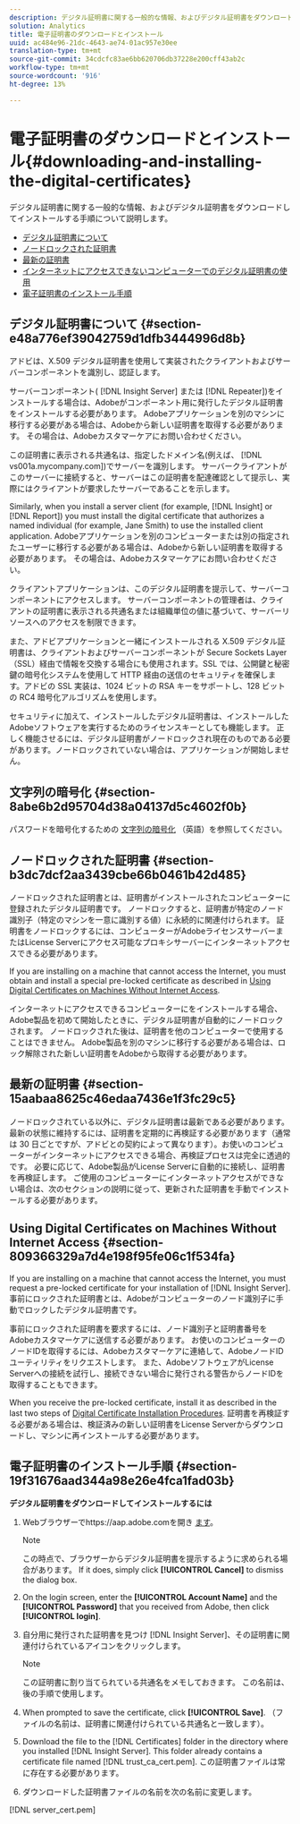 ```yaml
---
description: デジタル証明書に関する一般的な情報、およびデジタル証明書をダウンロードしてインストールする手順について説明します。
solution: Analytics
title: 電子証明書のダウンロードとインストール
uuid: ac484e96-21dc-4643-ae74-01ac957e30ee
translation-type: tm+mt
source-git-commit: 34cdcfc83ae6bb620706db37228e200cff43ab2c
workflow-type: tm+mt
source-wordcount: '916'
ht-degree: 13%

---
```



# 電子証明書のダウンロードとインストール{#downloading-and-installing-the-digital-certificates}

デジタル証明書に関する一般的な情報、およびデジタル証明書をダウンロードしてインストールする手順について説明します。

* [デジタル証明書について](../../../../../home/c-inst-svr/c-install-ins-svr/t-install-proc-inst-svr-dpu/c-dnld-dgtl-cert/c-dnld-dgtl-cert.md#section-e48a776ef39042759d1dfb3444996d8b)
* [ノードロックされた証明書](../../../../../home/c-inst-svr/c-install-ins-svr/t-install-proc-inst-svr-dpu/c-dnld-dgtl-cert/c-dnld-dgtl-cert.md#section-b3dc7dcf2aa3439cbe66b0461b42d485)
* [最新の証明書](../../../../../home/c-inst-svr/c-install-ins-svr/t-install-proc-inst-svr-dpu/c-dnld-dgtl-cert/c-dnld-dgtl-cert.md#section-15aabaa8625c46edaa7436e1f3fc29c5)
* [インターネットにアクセスできないコンピューターでのデジタル証明書の使用](../../../../../home/c-inst-svr/c-install-ins-svr/t-install-proc-inst-svr-dpu/c-dnld-dgtl-cert/c-dnld-dgtl-cert.md#section-809366329a7d4e198f95fe06c1f534fa)
* [電子証明書のインストール手順](../../../../../home/c-inst-svr/c-install-ins-svr/t-install-proc-inst-svr-dpu/c-dnld-dgtl-cert/c-dnld-dgtl-cert.md#section-19f31676aad344a98e26e4fca1fad03b)

## デジタル証明書について {#section-e48a776ef39042759d1dfb3444996d8b}

アドビは、X.509 デジタル証明書を使用して実装されたクライアントおよびサーバーコンポーネントを識別し、認証します。

サーバーコンポーネント( [!DNL Insight Server] または [!DNL Repeater])をインストールする場合は、Adobeがコンポーネント用に発行したデジタル証明書をインストールする必要があります。 Adobeアプリケーションを別のマシンに移行する必要がある場合は、Adobeから新しい証明書を取得する必要があります。 その場合は、Adobeカスタマーケアにお問い合わせください。

この証明書に表示される共通名は、指定したドメイン名(例えば、 [!DNL vs001a.mycompany.com])でサーバーを識別します。 サーバークライアントがこのサーバーに接続すると、サーバーはこの証明書を配達確認として提示し、実際にはクライアントが要求したサーバーであることを示します。

Similarly, when you install a server client (for example, [!DNL Insight] or [!DNL Report]) you must install the digital certificate that authorizes a named individual (for example, Jane Smith) to use the installed client application. Adobeアプリケーションを別のコンピューターまたは別の指定されたユーザーに移行する必要がある場合は、Adobeから新しい証明書を取得する必要があります。 その場合は、Adobeカスタマーケアにお問い合わせください。

クライアントアプリケーションは、このデジタル証明書を提示して、サーバーコンポーネントにアクセスします。 サーバーコンポーネントの管理者は、クライアントの証明書に表示される共通名または組織単位の値に基づいて、サーバーリソースへのアクセスを制限できます。

また、アドビアプリケーションと一緒にインストールされる X.509 デジタル証明書は、クライアントおよびサーバーコンポーネントが Secure Sockets Layer（SSL）経由で情報を交換する場合にも使用されます。SSL では、公開鍵と秘密鍵の暗号化システムを使用して HTTP 経由の送信のセキュリティを確保します。アドビの SSL 実装は、1024 ビットの RSA キーをサポートし、128 ビットの RC4 暗号化アルゴリズムを使用します。

セキュリティに加えて、インストールしたデジタル証明書は、インストールしたAdobeソフトウェアを実行するためのライセンスキーとしても機能します。 正しく機能させるには、デジタル証明書がノードロックされ現在のものである必要があります。ノードロックされていない場合は、アプリケーションが開始しません。

## 文字列の暗号化 {#section-8abe6b2d95704d38a04137d5c4602f0b}

パスワードを暗号化するための [文字列の暗号化](../../../../../home/c-inst-svr/c-install-ins-svr/t-install-proc-inst-svr-dpu/c-dnld-dgtl-cert/string-encryption.md#concept-35da0b53650a4d7e82b240ad27f6d45a) （英語）を参照してください。

## ノードロックされた証明書 {#section-b3dc7dcf2aa3439cbe66b0461b42d485}

ノードロックされた証明書とは、証明書がインストールされたコンピューターに登録されたデジタル証明書です。 ノードロックすると、証明書が特定のノード識別子（特定のマシンを一意に識別する値）に永続的に関連付けられます。 証明書をノードロックするには、コンピューターがAdobeライセンスサーバーまたはLicense Serverにアクセス可能なプロキシサーバーにインターネットアクセスできる必要があります。

If you are installing on a machine that cannot access the Internet, you must obtain and install a special pre-locked certificate as described in [Using Digital Certificates on Machines Without Internet Access](../../../../../home/c-inst-svr/c-install-ins-svr/t-install-proc-inst-svr-dpu/c-dnld-dgtl-cert/c-dnld-dgtl-cert.md#section-809366329a7d4e198f95fe06c1f534fa).

インターネットにアクセスできるコンピューターにをインストールする場合、Adobe製品を初めて開始したときに、デジタル証明書が自動的にノードロックされます。 ノードロックされた後は、証明書を他のコンピューターで使用することはできません。 Adobe製品を別のマシンに移行する必要がある場合は、ロック解除された新しい証明書をAdobeから取得する必要があります。

## 最新の証明書 {#section-15aabaa8625c46edaa7436e1f3fc29c5}

ノードロックされている以外に、デジタル証明書は最新である必要があります。 最新の状態に維持するには、証明書を定期的に再検証する必要があります（通常は 30 日ごとですが、アドビとの契約によって異なります）。お使いのコンピューターがインターネットにアクセスできる場合、再検証プロセスは完全に透過的です。 必要に応じて、Adobe製品がLicense Serverに自動的に接続し、証明書を再検証します。 ご使用のコンピューターにインターネットアクセスができない場合は、次のセクションの説明に従って、更新された証明書を手動でインストールする必要があります。

## Using Digital Certificates on Machines Without Internet Access {#section-809366329a7d4e198f95fe06c1f534fa}

If you are installing on a machine that cannot access the Internet, you must request a pre-locked certificate for your installation of [!DNL Insight Server]. 事前にロックされた証明書とは、Adobeがコンピューターのノード識別子に手動でロックしたデジタル証明書です。

事前にロックされた証明書を要求するには、ノード識別子と証明書番号をAdobeカスタマーケアに送信する必要があります。 お使いのコンピューターのノードIDを取得するには、Adobeカスタマーケアに連絡して、AdobeノードIDユーティリティをリクエストします。 また、AdobeソフトウェアがLicense Serverへの接続を試行し、接続できない場合に発行される警告からノードIDを取得することもできます。

When you receive the pre-locked certificate, install it as described in the last two steps of [Digital Certificate Installation Procedures](../../../../../home/c-inst-svr/c-install-ins-svr/t-install-proc-inst-svr-dpu/c-dnld-dgtl-cert/c-dnld-dgtl-cert.md#section-19f31676aad344a98e26e4fca1fad03b). 証明書を再検証する必要がある場合は、検証済みの新しい証明書をLicense Serverからダウンロードし、マシンに再インストールする必要があります。

## 電子証明書のインストール手順 {#section-19f31676aad344a98e26e4fca1fad03b}

**デジタル証明書をダウンロードしてインストールするには**

1. Webブラウザーでhttps://aap.adobe.comを開き [ます](https://aap.adobe.com)。

   >[!NOTE]
   >
   >この時点で、ブラウザーからデジタル証明書を提示するように求められる場合があります。 If it does, simply click **[!UICONTROL Cancel]** to dismiss the dialog box.

1. On the login screen, enter the **[!UICONTROL Account Name]** and the **[!UICONTROL Password]** that you received from Adobe, then click **[!UICONTROL login]**.

1. 自分用に発行された証明書を見つけ [!DNL Insight Server]、その証明書に関連付けられているアイコンをクリックします。

   >[!NOTE]
   >
   >この証明書に割り当てられている共通名をメモしておきます。 この名前は、後の手順で使用します。

1. When prompted to save the certificate, click **[!UICONTROL Save]**. （ファイルの名前は、証明書に関連付けられている共通名と一致します）。
1. Download the file to the [!DNL Certificates] folder in the directory where you installed [!DNL Insight Server]. This folder already contains a certificate file named [!DNL trust_ca_cert.pem]. この証明書ファイルは常に存在する必要があります。

1. ダウンロードした証明書ファイルの名前を次の名前に変更します。

[!DNL server_cert.pem]


